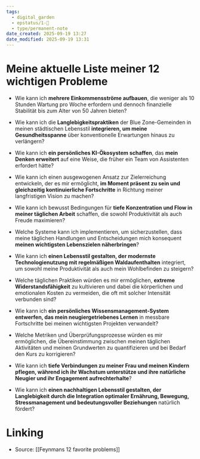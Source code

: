 ```yaml
---
tags:
  - digital_garden
  - epstatus/1-🌱
  - type/permanent-note
date_created: 2025-09-19 13:27
date_modified: 2025-09-19 13:31
---
```

# Meine aktuelle Liste meiner 12 wichtigen Probleme

- Wie kann ich **mehrere Einkommensströme aufbauen**, die weniger als 10 Stunden Wartung pro Woche erfordern und dennoch finanzielle Stabilität bis zum Alter von 50 Jahren bieten?
    
- Wie kann ich die **Langlebigkeitspraktiken** der Blue Zone-Gemeinden in meinen städtischen Lebensstil **integrieren, um meine Gesundheitsspanne** über konventionelle Erwartungen hinaus zu verlängern?
    
- Wie kann ich **ein persönliches KI-Ökosystem schaffen**, das **mein Denken erweitert** auf eine Weise, die früher ein Team von Assistenten erfordert hätte?
    
- Wie kann ich einen ausgewogenen Ansatz zur Zielerreichung entwickeln, der es mir ermöglicht, **im Moment präsent zu sein und gleichzeitig kontinuierliche Fortschritte** in Richtung meiner langfristigen Vision zu machen?
    
- Wie kann ich bewusst Bedingungen für **tiefe Konzentration und Flow in meiner täglichen Arbeit** schaffen, die sowohl Produktivität als auch Freude maximieren?
    
- Welche Systeme kann ich implementieren, um sicherzustellen, dass meine täglichen Handlungen und Entscheidungen mich konsequent **meinen wichtigsten Lebenszielen näherbringen**?
    
- Wie kann ich **einen Lebensstil gestalten, der modernste Technologienutzung mit regelmäßigen Waldaufenthalten** integriert, um sowohl meine Produktivität als auch mein Wohlbefinden zu steigern?
    
- Welche täglichen Praktiken würden es mir ermöglichen, **extreme Widerstandsfähigkeit** zu kultivieren und dabei die körperlichen und emotionalen Kosten zu vermeiden, die oft mit solcher Intensität verbunden sind?
    
- Wie kann ich **ein persönliches Wissensmanagement-System entwerfen, das mein neugiergetriebenes Lernen** in messbare Fortschritte bei meinen wichtigsten Projekten verwandelt?
    
- Welche Metriken und Überprüfungsprozesse würden es mir ermöglichen, die Übereinstimmung zwischen meinen täglichen Aktivitäten und meinen Grundwerten zu quantifizieren und bei Bedarf den Kurs zu korrigieren?
    
- Wie kann ich **tiefe Verbindungen zu meiner Frau und meinen Kindern pflegen, während ich ihr Wachstum unterstütze und ihre natürliche Neugier und ihr Engagement aufrechterhalte**?
    
- Wie kann ich **einen nachhaltigen Lebensstil gestalten, der Langlebigkeit durch die Integration optimaler Ernährung, Bewegung, Stressmanagement und bedeutungsvoller Beziehungen** natürlich fördert?

# Linking

+ Source: [[Feynmans 12 favorite problems]]